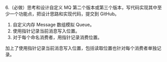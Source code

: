 6.（必做）思考和设计自定义 MQ 第二个版本或第三个版本，写代码实现其中至少一个功能点，把设计思路和实现代码，提交到 GitHub。
1) 自定义内存 Message 数组模拟 Queue。
2) 使用指针记录当前消息写入位置。
3) 对于每个命名消费者，用指针记录消费位置。

加上了使用指针记录当前消息写入位置，包括读取位置也针对每个消费者单独记录。